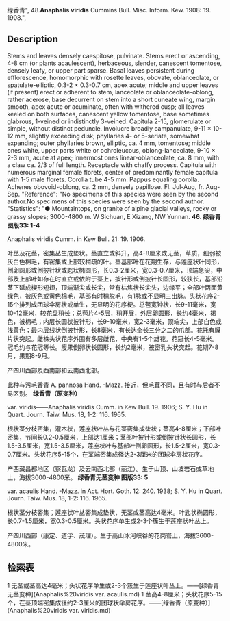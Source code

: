 绿香青",
48.**Anaphalis viridis** Cummins Bull. Misc. Inform. Kew. 1908: 19. 1908.",

## Description
Stems and leaves densely caespitose, pulvinate. Stems erect or ascending, 4-8 cm (or plants acaulescent), herbaceous, slender, canescent tomentose, densely leafy, or upper part sparse. Basal leaves persistent during efflorescence, homomorphic with rosette leaves, obovate, oblanceolate, or spatulate-elliptic, 0.3-2 × 0.3-0.7 cm, apex acute; middle and upper leaves (if present) erect or adherent to stem, lanceolate or oblanceolate-oblong, rather acerose, base decurrent on stem into a short cuneate wing, margin smooth, apex acute or acuminate, often with withered cusp; all leaves keeled on both surfaces, canescent yellow tomentose, base sometimes glabrous, 1-veined or indistinctly 3-veined. Capitula 2-15, glomerulate or simple, without distinct peduncle. Involucre broadly campanulate, 9-11 × 10-12 mm, slightly exceeding disk; phyllaries 4- or 5-seriate, somewhat expanding; outer phyllaries brown, elliptic, ca. 4 mm, tomentose; middle ones white, upper parts white or ochroleucous, oblong-lanceolate, 9-10 × 2-3 mm, acute at apex; innermost ones linear-oblanceolate, ca. 8 mm, with a claw ca. 2/3 of full length. Receptacle with chaffy process. Capitula with numerous marginal female florets, center of predominantly female capitula with 1-5 male florets. Corolla tube 4-5 mm. Pappus equaling corolla. Achenes obovoid-oblong, ca. 2 mm, densely papillose. Fl. Jul-Aug, fr. Aug-Sep.
  "Reference": "No specimens of this species were seen by the second author.No specimens of this species were seen by the second author.
  "Statistics": "● Mountaintops, on granite of alpine glacial valleys, rocky or grassy slopes; 3000-4800 m. W Sichuan, E Xizang, NW Yunnan.
**46. 绿香青 图版33: 1-4**

Anaphalis viridis Cumm. in Kew Bull. 21: 19. 1906.

叶丛及花茎，密集丛生成垫状。茎直立或斜升，高4-8厘米或无茎，草质，细弱被灰白色棉毛，有密集或上部较稍疏的叶。茎基部叶在花期生存，与莲座状叶同形，倒卵圆形或倒披针状或匙状椭圆形，长0.3-2厘米，宽0.3-0.7厘米，顶端急尖，中部及上部叶如存在时直立或依附于茎上，披针形或倒披针长圆形，较狭长，基部沿茎下延成楔形短翅，顶端渐尖或长尖，常有枯焦状长尖头，边缘平；全部叶两面黄绿色，被灰色或黄色棉毛，基部有时稍脱毛，有1脉或不显明三出脉。头状花序2-15个排列成团球伞房状或单生，无显明的花序梗。总苞宽钟状，长9-11毫米，宽10-12毫米，较花盘稍长；总苞片4-5层，稍开展，外层卵圆形，长约4毫米，褐色，被棉毛；内层长圆状披针形，长9-10毫米，宽2-3毫米，顶端尖，上部白色或浅黄色；最内层线状倒披针形，长8毫米，有长达全长三分之二的爪部。花托有膜片状突起。雌株头状花序外围有多层雌花，中央有1-5个雄花。花冠长4-5毫米。冠毛约与花冠等长。瘦果倒卵状长圆形，长约2毫米，被密乳头状突起。花期7-8月，果期8-9月。

产四川西部及西南部和云南西北部。

此种与污毛香青 A. pannosa Hand. -Mazz. 接近，但毛茸不同，且有时与后者不易区别。
**绿香青（原变种）**

var. viridis——Anaphalis viridis Cumm. in Kew Bull. 19. 1906; S. Y. Hu in Quart. Journ. Taiw. Mus. 18, 1-2: 116. 1965.

根状茎分枝密集，灌木状，莲座状叶丛与花茎密集成垫状；茎高4-8厘米；下部叶密集，节间长0.2-0.5厘米，上部达1厘米；茎部叶披针形或倒披针状长圆形，长1.5-3.5厘米，宽1.5-3.5厘米，莲座状叶与基部叶倒卵圆形，长1.5-2厘米，宽0.3-0.7厘米。头状花序5-15个，在茎端密集成径达2-3厘米的团球伞房状花序。

产西藏昌都地区（察瓦龙）及云南西北部（丽江）。生于山顶、山坡岩石或草地上，海拔3000-4800米。
**绿香青无茎变种 图版33: 5**

var. acaulis Hand. -Mazz. in Act. Hort. Goth. 12: 240. 1938; S. Y. Hu in Quart. Journ. Taiw. Mus. 18, 1-2: 116. 1965.

根状茎分枝密集；莲座状叶丛密集成垫状，无茎或茎高达4毫米。叶匙状椭圆形，长0.7-1.5厘米，宽0.3-0.5厘米。头状花序单生或2-3个簇生于莲座状叶丛上。

产四川西部（康定、道孚、茂理）。生于高山冰河峡谷的花岗岩上，海拔3600-4800米。

## 检索表

1 无茎或茎高达4毫米；头状花序单生或2-3个簇生于莲座状叶丛上。——[绿香青无茎变种](Anaphalis%20viridis var. acaulis.md)
1 茎高4-8厘米；头状花序5-15个，在茎顶端密集成径约2-3厘米的团球状伞房花序。——[绿香青（原变种）](Anaphalis%20viridis var. viridis.md)
